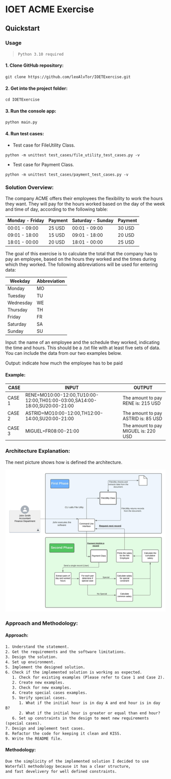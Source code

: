 # IOET ACME Exercise

## Quickstart

### Usage

> `Python 3.10 required`

#### 1. Clone GitHub repository:
```
git clone https://github.com/leoAlvTor/IOETExercise.git
```

#### 2. Get into the project folder:
```
cd IOETExercise
```
#### 3. Run the console app:
```
python main.py
```

#### 4. Run test cases:
- Test case for FileUtility Class.
```
python -m unittest test_cases/file_utility_test_cases.py -v
```
- Test case for Payment Class.
```
python -m unittest test_cases/payment_test_cases.py -v
```

### Solution Overview:
The company ACME offers their employees the flexibility to work the hours they want. They will pay for the hours worked
based on the day of the week and time of day, according to the following table:

| Monday - Friday | Payment | Saturday - Sunday | Payment |
|-----------------|---------|-------------------|---------|
| 00:01 - 09:00   | 25 USD  | 00:01 - 09:00     | 30 USD  |
| 09:01 - 18:00   | 15 USD  | 09:01 - 18:00     | 20 USD  |
| 18:01 - 00:00   | 20 USD  | 18:01 - 00:00     | 25 USD  |

The goal of this exercise is to calculate the total that the company has to pay an employee, based on the hours they
worked and the times during which they worked. The following abbreviations will be used for entering data:

| Weekday   | Abbreviation |
|-----------|--------------|
| Monday    | MO           |
| Tuesday   | TU           |
| Wednesday | WE           |
| Thursday  | TH           |
| Friday    | FR           |
| Saturday  | SA           |
| Sunday    | SU           |

Input: the name of an employee and the schedule they worked, indicating the time and hours. This should be a .txt file
with at least five sets of data. You can include the data from our two examples below.

Output: indicate how much the employee has to be paid

#### Example:

| CASE   | INPUT                                                                      | OUTPUT                               |
|--------|----------------------------------------------------------------------------|--------------------------------------|
| CASE 1 | RENE=MO10:00-12:00,TU10:00-12:00,TH01:00-03:00,SA14:00-18:00,SU20:00-21:00 | The amount to pay RENE is: 215 USD   |
| CASE 2 | ASTRID=MO10:00-12:00,TH12:00-14:00,SU20:00-21:00                           | The amount to pay ASTRID is: 85 USD  |
| CASE 3 | MIGUEL=FR08:00-21:00                                                       | The amount to pay MIGUEL is: 220 USD |


### Architecture Explanation:

The next picture shows how is defined the architecture.

![](assets/Architecture.jpeg)


### Approach and Methodology:

#### Approach:
```
1. Understand the statement.
2. Get the requirements and the software limitations.
3. Design the solution.
4. Set up environment.
5. Implement the designed solution.
6. Check if the implemented solution is working as expected.
   1. Check for existing examples (Please refer to Case 1 and Case 2).
   2. Create new examples.
   3. Check for new examples.
   4. Create special cases examples.
   5. Verify special cases.
      1. What if the initial hour is in day A and end hour is in day B?
      2. What if the initial hour is greater or equal than end hour?
   6. Set up constraints in the design to meet new requirements (special cases).
7. Design and implement test cases.
8. Refactor the code for keeping it clean and KISS.
9. Write the README file.
```

#### Methodology:
```
Due the simplicity of the implemented solution I decided to use Waterfall methodology because it has a clear structure, 
and fast develivery for well defined constraints.
```